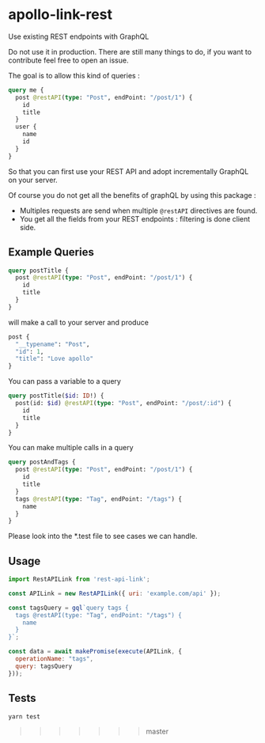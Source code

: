 # apollo-link-rest
Use existing REST endpoints with GraphQL

Do not use it in production. There are still many things to do, if you want to contribute feel free to open an issue.

The goal is to allow this kind of queries :

```graphql
query me {
  post @restAPI(type: "Post", endPoint: "/post/1") {
    id
    title
  }
  user {
    name
    id
  }
}
```

So that you can first use your REST API and adopt incrementally GraphQL on your server.

Of course you do not get all the benefits of graphQL by using this package :

* Multiples requests are send when multiple `@restAPI` directives are found.
* You get all the fields from your REST endpoints : filtering is done client side.

## Example Queries

```graphql
query postTitle {
  post @restAPI(type: "Post", endPoint: "/post/1") {
    id
    title
  }
}
```

will make a call to your server and produce 

```graphql
post {
  "__typename": "Post",
  "id": 1,
  "title": "Love apollo"
}
```

You can pass a variable to a query

```graphql
query postTitle($id: ID!) {
  post(id: $id) @restAPI(type: "Post", endPoint: "/post/:id") {
    id
    title
  }
}
```


You can make multiple calls in a query

```graphql
query postAndTags {
  post @restAPI(type: "Post", endPoint: "/post/1") {
    id
    title
  }
  tags @restAPI(type: "Tag", endPoint: "/tags") {
    name
  }
}
```

Please look into the *.test file to see cases we can handle.

## Usage

```js
import RestAPILink from 'rest-api-link';

const APILink = new RestAPILink({ uri: 'example.com/api' });

const tagsQuery = gql`query tags {
  tags @restAPI(type: "Tag", endPoint: "/tags") {
    name
  }
}`;

const data = await makePromise(execute(APILink, {
  operationName: "tags",
  query: tagsQuery
}));

```

## Tests

```shell
yarn test
```

>>>>>>> master
